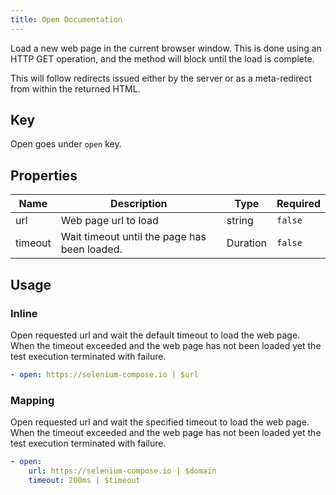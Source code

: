 ```yaml
---
title: Open Documentation
---
```


Load a new web page in the current browser window. This is done using an HTTP GET operation,
and the method will block until the load is complete.

This will follow redirects issued either by the server or as a meta-redirect from within the returned HTML.
## Key

Open goes under `open` key.

## Properties

Name|Description|Type|Required
---|---|---|---
url|Web page url to load|string|`false`
timeout|Wait timeout until the page has been loaded.|Duration|`false`

## Usage

### Inline

Open requested url and wait the default timeout to load the web page. When the timeout exceeded and the web page has not been loaded yet the test execution terminated with failure.
```yaml
- open: https://selenium-compose.io | $url
```

### Mapping

Open requested url and wait the specified timeout to load the web page. When the timeout exceeded and the web page has not been loaded yet the test execution terminated with failure.
```yaml
- open:
    url: https://selenium-compose.io | $domain
    timeout: 200ms | $timeout
```
